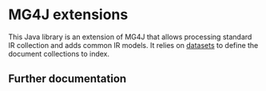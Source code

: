 # MG4J extensions

This Java library is an extension of MG4J that allows processing standard IR collection and adds
common IR models. It relies on [datasets](https://github.com/bpiwowar/datasets) to define the 
document collections to index.

## Further documentation
